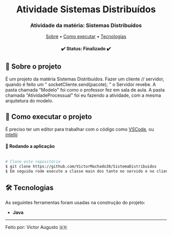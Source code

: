 <h1 align="center" font-weight:bold>
   Atividade Sistemas Distribuídos
</h1>

<h3 align="center">
   Atividade da matéria: Sistemas Distribuídos
</h3>

<p align="center">
	<a href="#-sobre-o-projeto">Sobre</a> •
 	<a href="#-como-executar-o-projeto">Como executar</a> • 
  <a href="#-tecnologias">Tecnologias</a>
</p>

<h4 align="center"> 
	✔️  Status: Finalizado ✔️
</h4>

## :pencil: Sobre o projeto
É um projeto da matéria Sistemas Distribuídos.
Fazer um cliente // servidor, quando é feito um  " socketCliente.send(pacote); " o Servidor revebe.
A pasta chamada "Modelo" foi como o professor fez em sala de aula.
A pasta chamada "AtividadeProcessual" foi eu fazendo a atividade, com a mesma arquitetura do modelo.
	 
## 🚀 Como executar o projeto

É preciso ter um editor para trabalhar com o código como [VSCode](https://code.visualstudio.com/), ou [intellij](https://www.jetbrains.com/pt-br/idea/) 

#### 🧭 Rodando a aplicação

```bash

# Clone este repositório
$ git clone https://github.com/VictorMachado38/SistemaDistribuidos
$ Em seguida rode execute a classe main dos tanto no servido e no cliente, tanto para UDP ou TCP.


```

## 🛠 Tecnologias

As seguintes ferramentas foram usadas na construção do projeto:

- **Java**

---

Feito por: Victor Augusto 🇧🇷
